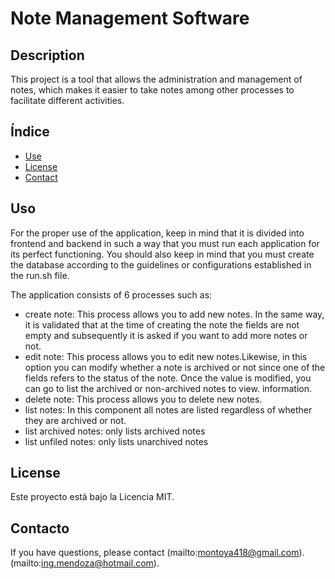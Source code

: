 # Note Management Software

## Description

This project is a tool that allows the administration and management of notes, which makes it easier to take notes among other processes to facilitate different activities.

## Índice
- [Use](#use)
- [License](#license)
- [Contact](#contact)

## Uso
For the proper use of the application, keep in mind that it is divided into frontend and backend in such a way that you must run each application for its perfect functioning. You should also keep in mind that you must create the database according to the guidelines or configurations established in the run.sh file.

The application consists of 6 processes such as:
- create note: This process allows you to add new notes. In the same way, it is validated that at the time of creating the note the fields are not empty and subsequently it is asked if you want to add more notes or not.
- edit note: This process allows you to edit new notes.Likewise, in this option you can modify whether a note is archived or not since one of the fields refers to the status of the note. Once the value is modified, you can go to list the archived or non-archived notes to view. information.
- delete note: This process allows you to delete new notes.
- list notes: In this component all notes are listed regardless of whether they are archived or not.
- list archived notes: only lists archived notes
- list unfiled notes: only lists unarchived notes

## License
Este proyecto está bajo la Licencia MIT.

## Contacto
If you have questions, please contact (mailto:montoya418@gmail.com).
(mailto:ing.mendoza@hotmail.com).
